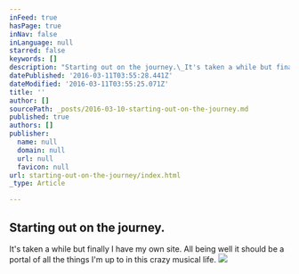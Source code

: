 ```yaml
---
inFeed: true
hasPage: true
inNav: false
inLanguage: null
starred: false
keywords: []
description: "Starting out on the journey.\_It's taken a while but finally I have my own site. All being well it should be a portal of all the things I'm up to in this crazy musical life."
datePublished: '2016-03-11T03:55:28.441Z'
dateModified: '2016-03-11T03:55:25.071Z'
title: ''
author: []
sourcePath: _posts/2016-03-10-starting-out-on-the-journey.md
published: true
authors: []
publisher:
  name: null
  domain: null
  url: null
  favicon: null
url: starting-out-on-the-journey/index.html
_type: Article

---
```

## Starting out on the journey. 

It's taken a while but finally I have my own site. All being well it should be a portal of all the things I'm up to in this crazy musical life.
![](https://the-grid-user-content.s3-us-west-2.amazonaws.com/3769ad11-73f4-4004-b534-e098aef90dfc.jpg)